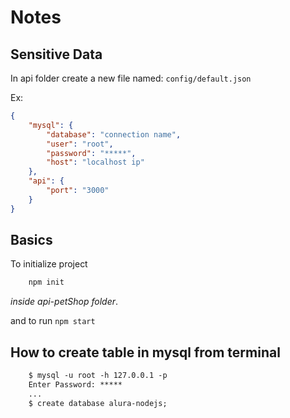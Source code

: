 # Notes

## Sensitive Data

In api folder create a new file named: `config/default.json`

Ex:

```json
{
    "mysql": {
        "database": "connection name",
        "user": "root",
        "password": "*****",
        "host": "localhost ip"
    },
    "api": {
        "port": "3000"
    }
}
```

## Basics

To initialize project

```gcc
    npm init
```

*inside api-petShop folder*.

and to run `npm start`

## How to create table in mysql from terminal

```gcc
    $ mysql -u root -h 127.0.0.1 -p
    Enter Password: *****
    ...
    $ create database alura-nodejs;
```
